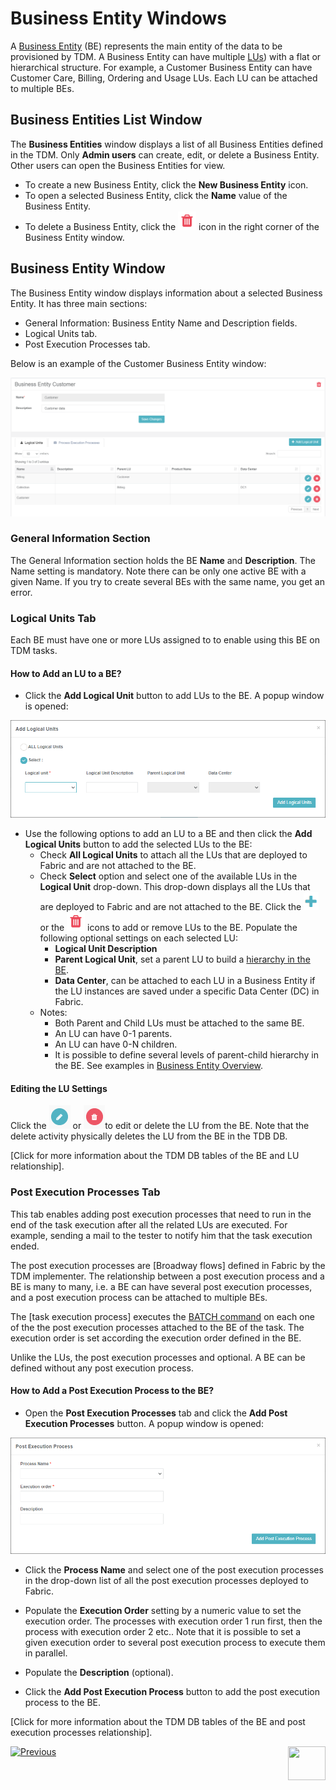 # Business Entity Windows 

A [Business Entity](/articles/TDM/tdm_overview/03_business_entity_overview.md) (BE) represents the main entity of the data to be provisioned by TDM. A Business Entity can have multiple [LUs](/articles/03_logical_units/01_LU_overview.md)) with a flat or  hierarchical structure. For example, a Customer Business Entity can have Customer Care, Billing, Ordering and Usage LUs. Each LU can be attached to multiple BEs.

## Business Entities List Window

The **Business Entities** window displays a list of all Business Entities defined in the TDM.  Only **Admin users** can create, edit, or delete a Business Entity. Other users can open the Business Entities for view.

-   To create a new Business Entity, click the **New Business Entity** icon.
-   To open a selected Business Entity, click the **Name** value of the Business Entity.
-   To delete a Business Entity, click the ![be_Example](images/delete_icon.png) icon in the right corner of the Business Entity window.

## Business Entity Window    

The Business Entity window displays information about a selected Business Entity. It has three main sections:

- General Information: Business Entity Name and Description fields.
- Logical Units tab.
- Post Execution Processes tab.

Below is an example of the Customer Business Entity window:

![be_Example](images/tdm_gui_customer_be.png)



### General Information Section 

The General Information section holds the BE **Name** and **Description**. The Name setting is mandatory. Note there can be only one active BE with a given Name. If you try to create several BEs with the same name, you get an error.

### Logical Units Tab

Each BE must have one or more LUs assigned to to enable using this BE on TDM tasks.

#### How to Add an LU to a BE? 

- Click the **Add Logical Unit** button to add LUs to the BE. A popup window is opened:

![be_Example](images/BE_add_lu_window.png)

- Use the following options to add an LU to a BE and then click the **Add Logical Units** button to add the selected LUs  to the BE:
  - Check **All Logical Units** to attach all the LUs that are deployed to Fabric and are not attached to the BE.
  - Check **Select** option and select one of the available LUs in the **Logical Unit** drop-down. This drop-down displays all the LUs that are deployed to Fabric and are not attached to the BE. Click the ![be_plus](images/plus_icon.png) or the ![be_delete](images/delete_icon.png) icons to add or remove LUs to the BE. Populate the following optional settings on each selected LU:
    - **Logical Unit Description**
    - **Parent Logical Unit**,  set a parent LU to build a [hierarchy in the BE](/articles/TDM/tdm_overview/03_business_entity_overview.md). 
    - **Data Center**, can be attached to each LU in a Business Entity if the LU instances are saved under a specific Data Center (DC) in Fabric.
  - Notes:
    - Both Parent and Child LUs must be attached to the same BE.
    - An LU can have 0-1 parents.
    - An LU can have 0-N children.
    - It is possible to define several levels of parent-child hierarchy in the BE.  See examples in [Business Entity Overview](/articles/TDM/tdm_overview/03_business_entity_overview.md).

#### Editing the LU Settings

Click the ![be_edit](images/be_edit_icon.png) or ![be_delete](images/be_delete_icon.png)to edit or delete the LU from the BE. Note that the delete activity physically deletes the LU from the BE in the TDB DB. 

[Click for more information about the TDM DB tables of the BE  and LU relationship].



### Post Execution Processes Tab

This tab enables adding post execution processes that need to run in the end of the task execution after all the related LUs are executed. For example, sending a mail to the tester to notify him that the task execution ended. 

The post execution processes are [Broadway flows] defined in Fabric by the TDM implementer. The relationship between a post execution process and a BE is many to many, i.e. a BE can have several post execution processes, and a post execution process can be attached to multiple BEs. 

The [task execution process] executes the [BATCH command](/articles/20_jobs_and_batch_services/15_batch_broadway_commands.md)  on each one of the the post execution processes attached to the BE of the task. The execution order is set according the execution order defined in the BE.

Unlike the LUs, the post execution processes and optional. A BE can be defined without any post execution process.

#### How to Add a Post Execution Process to the BE? 

- Open the **Post Execution Processes** tab and click the **Add Post Execution Processes** button. A popup window is opened:

![be_Example](images/be_post_execution_processes_window.png)

- Click the **Process Name** and select one of the post execution processes in the drop-down list of all the post execution processes deployed to Fabric.

- Populate the **Execution Order** setting by a numeric value to set the execution order. The processes with execution order 1 run first, then the process with execution order 2 etc.. Note that it is possible to set a given execution order to several post execution process to execute them in parallel.

- Populate the **Description** (optional).

- Click the **Add Post Execution Process** button to add the post execution process to the BE.

  

[Click for more information about the TDM DB tables of the BE  and post execution processes relationship].



  [![Previous](/articles/images/Previous.png)](03_tdm_gui_data_centers_window.md)[<img align="right" width="60" height="54" src="/articles/images/Next.png">](05_tdm_gui_product_window.md)

